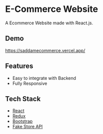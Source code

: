 # E-Commerce Website

A Ecommerce Website made with React.js.


## Demo

https://saddamecommerce.vercel.app/

## Features

- Easy to integrate with Backend
- Fully Responsive


## Tech Stack

* [React](https://reactjs.org/)
* [Redux](https://redux.js.org/)
* [Bootstrap](https://getbootstrap.com/)
* [Fake Store API](https://fakestoreapi.com/)



